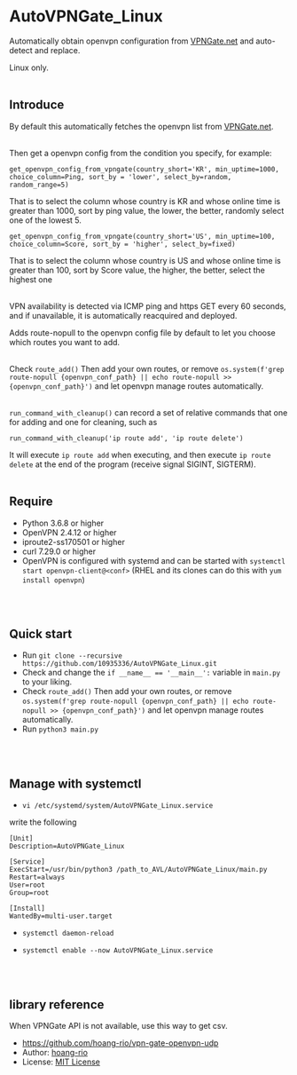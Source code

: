 # AutoVPNGate_Linux
Automatically obtain openvpn configuration from [VPNGate.net](https://www.vpngate.net/) and auto-detect and replace. 

Linux only.
<br>
<br>

## Introduce

By default this automatically fetches the openvpn list from [VPNGate.net](https://www.vpngate.net/).
<br>
<br>

Then get a openvpn config from the condition you specify, for example:
```
get_openvpn_config_from_vpngate(country_short='KR', min_uptime=1000, choice_column=Ping, sort_by = 'lower', select_by=random, random_range=5)
```
That is to select the column whose country is KR and whose online time is greater than 1000, sort by ping value, the lower, the better, randomly select one of the lowest 5.

```
get_openvpn_config_from_vpngate(country_short='US', min_uptime=100, choice_column=Score, sort_by = 'higher', select_by=fixed)
``` 
That is to select the column whose country is US and whose online time is greater than 100, sort by Score value, the higher, the better, select the highest one
<br>
<br>

VPN availability is detected via ICMP ping and https GET every 60 seconds, and if unavailable, it is automatically reacquired and deployed.

Adds route-nopull to the openvpn config file by default to let you choose which routes you want to add.
<br>
<br>

Check `route_add()` Then add your own routes, or remove `os.system(f'grep route-nopull {openvpn_conf_path} || echo route-nopull >> {openvpn_conf_path}')` and let openvpn manage routes automatically.
<br>
<br>


`run_command_with_cleanup()` can record a set of relative commands that one for adding and one for cleaning, such as
```
run_command_with_cleanup('ip route add', 'ip route delete')
```
It will execute `ip route add` when executing, and then execute `ip route delete` at the end of the program (receive signal SIGINT, SIGTERM).
<br>
<br>

## Require
- Python 3.6.8 or higher
- OpenVPN 2.4.12 or higher
- iproute2-ss170501 or  higher
- curl 7.29.0 or higher
- OpenVPN is configured with systemd and can be started with `systemctl start openvpn-client@<conf>` (RHEL and its clones can do this with `yum install openvpn`)
<br>
<br>

## Quick start
- Run `git clone --recursive https://github.com/10935336/AutoVPNGate_Linux.git`
- Check and change the `if __name__ == '__main__':` variable in `main.py` to your liking.
- Check `route_add()` Then add your own routes, or remove `os.system(f'grep route-nopull {openvpn_conf_path} || echo route-nopull >> {openvpn_conf_path}')` and let openvpn manage routes automatically.
- Run `python3 main.py`
<br>
<br>

## Manage with systemctl
- `vi /etc/systemd/system/AutoVPNGate_Linux.service`

write the following
```
[Unit]
Description=AutoVPNGate_Linux

[Service]
ExecStart=/usr/bin/python3 /path_to_AVL/AutoVPNGate_Linux/main.py
Restart=always
User=root
Group=root

[Install]
WantedBy=multi-user.target
```


- `systemctl daemon-reload`

- `systemctl enable --now AutoVPNGate_Linux.service`
<br>
<br>




## library reference
When VPNGate API is not available, use this way to get csv.
- https://github.com/hoang-rio/vpn-gate-openvpn-udp
- Author: [hoang-rio](https://github.com/hoang-rio) 
- License: [MIT License](https://github.com/hoang-rio/vpn-gate-openvpn-udp/blob/master/LICENSE)
